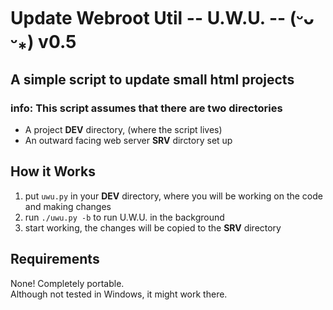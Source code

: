 # Update Webroot Util -- U.W.U. -- (ᵕᴗ ᵕ⁎) v0.5
## A simple script to update small html projects
### info: This script assumes that there are two directories
- A project __DEV__ directory, (where the script lives)
- An outward facing web server __SRV__ dirctory set up
## How it Works
1. put ```uwu.py``` in your __DEV__ directory, where you will be working on the code and making changes
2. run ```./uwu.py -b``` to run U.W.U. in the background
3. start working, the changes will be copied to the __SRV__ directory
## Requirements
None! Completely portable.  
Although not tested in Windows, it might work there.
